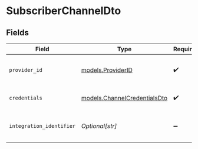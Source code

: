 # SubscriberChannelDto


## Fields

| Field                                                              | Type                                                               | Required                                                           | Description                                                        |
| ------------------------------------------------------------------ | ------------------------------------------------------------------ | ------------------------------------------------------------------ | ------------------------------------------------------------------ |
| `provider_id`                                                      | [models.ProviderID](../models/providerid.md)                       | :heavy_check_mark:                                                 | The ID of the chat or push provider.                               |
| `credentials`                                                      | [models.ChannelCredentialsDto](../models/channelcredentialsdto.md) | :heavy_check_mark:                                                 | Credentials for the channel.                                       |
| `integration_identifier`                                           | *Optional[str]*                                                    | :heavy_minus_sign:                                                 | An optional identifier for the integration.                        |